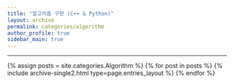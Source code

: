 ```yaml
---
title: "알고리즘 구현 (C++ & Python)"
layout: archive
permalink: categories/algorithm
author_profile: true
sidebar_main: true
---
```


<!-- 공백이 포함되어 있는 카테고리 이름의 경우 site.categories.['a b c'] 이런식으로! -->

***

{% assign posts = site.categories.Algorithm %}
{% for post in posts %} {% include archive-single2.html type=page.entries_layout %} {% endfor %}

